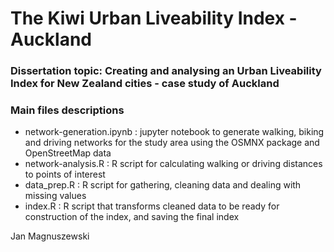 # The Kiwi Urban Liveability Index - Auckland
### Dissertation topic: Creating and analysing an Urban Liveability Index for New Zealand cities - case study of Auckland
### Main files descriptions
- network-generation.ipynb : jupyter notebook to generate walking, biking and driving networks for the study area using the OSMNX package and OpenStreetMap data
- network-analysis.R : R script for calculating walking or driving distances to points of interest
- data_prep.R : R script for gathering, cleaning data and dealing with missing values
- index.R : R script that transforms cleaned data to be ready for construction of the index, and saving the final index

Jan Magnuszewski
